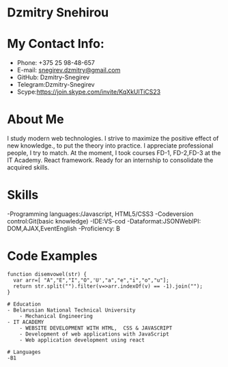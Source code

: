 # Dzmitry Snehirou

# My Contact Info:
- Phone: +375 25 98-48-657
- E-mail: snegirev.dzmitry@gmail.com
- GitHub: Dzmitry-Snegirev
- Telegram:Dzmitry-Snegirev
- Scype:https://join.skype.com/invite/KqXkUlTiCS23
# About Me
I study modern web technologies. I strive to maximize the positive effect of new knowledge., to put the theory into practice. I appreciate professional people, I try to match. At the moment, I took courses FD-1, FD-2,FD-3 at the IT Academy. React framework. Ready for an internship to consolidate the acquired skills.

# Skills
-Programming languages:/Javascript, HTML5/CSS3
-Codeversion control:Git(basic knowledge)
-IDE:VS-cod 
-Dataformat:JSONWebIPI: DOM,AJAX,EventEnglish 
-Proficiency: B
# Code Examples
```
function disemvowel(str) {
  var arr=[ "A","E","I","O",'U',"a","e","i","o","u"];
  return str.split("").filter(v=>arr.indexOf(v) == -1).join("");
}

# Education
- Belarusian National Technical University
    - Mechanical Engineering
- IT ACADEMY
    - WEBSITE DEVELOPMENT WITH HTML,  CSS & JAVASCRIPT
    - Development of web applications with JavaScript
    - Web application development using react
     
# Languages
-B1